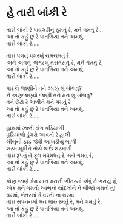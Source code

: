 # હે તારી બાંકી રે

તારી બાંકી રે પાઘલડીનું ફૂમતું રે, મને ગમતું રે...  
આ તો કહું છું રે પાતળિયા તને અમથું.  
તારી બાંકી રે.....  

તારા પગનું પગરખું ચમચમતું રે  
અને અંગનું અંગરખુ તસતસતું રે, મને ગમતું રે,  
આ તો કહું છું રે પાતળિયા તને અમથું.  
તારી બાંકી રે.....  

પારકો જાણીને તને ઝાઝું શું બોલવુ?  
ને અણજાણ્યો જાણી તને મન શું ખોલવું?  
તને છેટો રે ભાળીને મને ગમતું રે  
આ તો કહું છું રે પાતળિયા તને અમથું.  
તારી બાંકી રે.....  

હાથમાં ઝાલી ડાંગ કડિયાળી  
હરિયાળો ડુંગરો આવતો રે હાલી  
લીંબુની ફાડ જેવી આંખડીયું ભાળી  
શરમ મૂકીને તોયે થાઉં શરમાળી  
તારા રૂપનું તે ફૂલ મધમધતું રે, મને ગમતું રે,  
આ તો કહું છું રે પાતળિયા તને અમથું.  
તારી બાંકી રે.....  

કોણ જાણે કેમ મારા મનની ભીતરમાં એવું તે ભરાયું શું  
એક મને ગમતો આભનો ચાંદલોને ને બીજો ગમતો તું!  
ઘરમાં, ખેતરમાં કે ધરતી ના થરમાં  
તારા સપનનમાં મન મારું રમતું રે, મને ગમતું રે,  
આ તો કહું છું રે પાતળિયા તને અમથું.  
તારી બાંકી રે.....  
